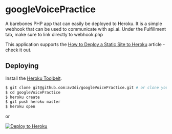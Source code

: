 # googleVoicePractice

A barebones PHP app that can easily be deployed to Heroku.
It is a simple webhook that can be used to communicate with api.ai. Under the
Fulfillment tab, make sure to link directly to webhook.php

This application supports the [How to Deploy a Static Site to Heroku](http://blog.teamtreehouse.com/deploy-static-site-heroku) article - check it out.

## Deploying

Install the [Heroku Toolbelt](https://toolbelt.heroku.com/).

```sh
$ git clone git@github.com:av3di/googleVoicePractice.git # or clone your own fork
$ cd googleVoicePractice
$ heroku create
$ git push heroku master
$ heroku open
```

or

[![Deploy to Heroku](https://www.herokucdn.com/deploy/button.png)](https://heroku.com/deploy)
